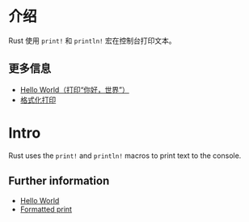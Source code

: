 # 介绍

Rust 使用 `print!` 和 `println!` 宏在控制台打印文本。

## 更多信息

- [Hello World（打印“你好，世界”）](https://doc.rust-lang.org/rust-by-example/hello.html)
- [格式化打印](https://doc.rust-lang.org/rust-by-example/hello/print.html)

# Intro

Rust uses the `print!` and `println!` macros to print text to the console.

## Further information

- [Hello World](https://doc.rust-lang.org/rust-by-example/hello.html)
- [Formatted print](https://doc.rust-lang.org/rust-by-example/hello/print.html)
